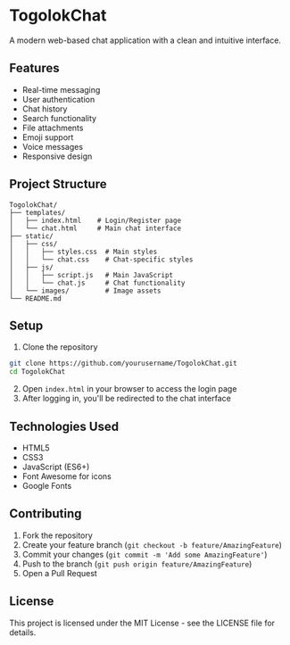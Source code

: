 # TogolokChat

A modern web-based chat application with a clean and intuitive interface.

## Features

- Real-time messaging
- User authentication
- Chat history
- Search functionality
- File attachments
- Emoji support
- Voice messages
- Responsive design

## Project Structure

```
TogolokChat/
├── templates/
│   ├── index.html    # Login/Register page
│   └── chat.html     # Main chat interface
├── static/
│   ├── css/
│   │   ├── styles.css  # Main styles
│   │   └── chat.css    # Chat-specific styles
│   ├── js/
│   │   ├── script.js   # Main JavaScript
│   │   └── chat.js     # Chat functionality
│   └── images/         # Image assets
└── README.md
```

## Setup

1. Clone the repository
```bash
git clone https://github.com/yourusername/TogolokChat.git
cd TogolokChat
```

2. Open `index.html` in your browser to access the login page
3. After logging in, you'll be redirected to the chat interface

## Technologies Used

- HTML5
- CSS3
- JavaScript (ES6+)
- Font Awesome for icons
- Google Fonts

## Contributing

1. Fork the repository
2. Create your feature branch (`git checkout -b feature/AmazingFeature`)
3. Commit your changes (`git commit -m 'Add some AmazingFeature'`)
4. Push to the branch (`git push origin feature/AmazingFeature`)
5. Open a Pull Request

## License

This project is licensed under the MIT License - see the LICENSE file for details. 